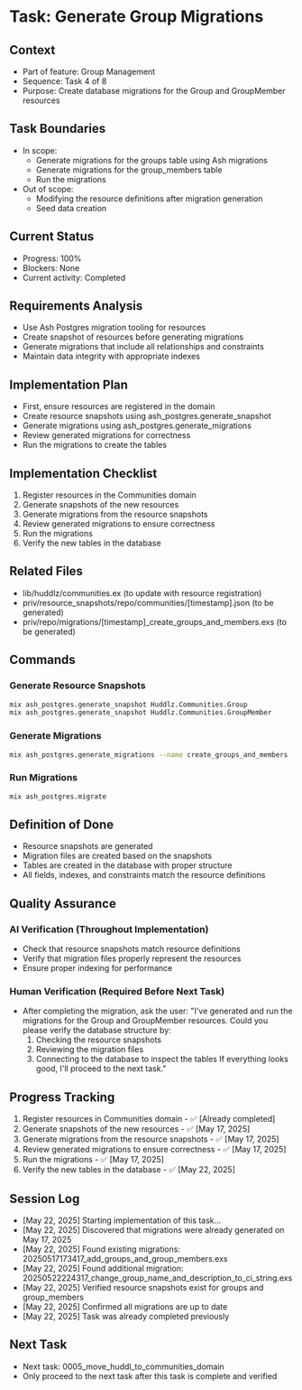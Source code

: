 # Task: Generate Group Migrations

## Context
- Part of feature: Group Management
- Sequence: Task 4 of 8
- Purpose: Create database migrations for the Group and GroupMember resources

## Task Boundaries
- In scope:
  - Generate migrations for the groups table using Ash migrations
  - Generate migrations for the group_members table
  - Run the migrations
- Out of scope:
  - Modifying the resource definitions after migration generation
  - Seed data creation

## Current Status
- Progress: 100%
- Blockers: None
- Current activity: Completed

## Requirements Analysis
- Use Ash Postgres migration tooling for resources
- Create snapshot of resources before generating migrations
- Generate migrations that include all relationships and constraints
- Maintain data integrity with appropriate indexes

## Implementation Plan
- First, ensure resources are registered in the domain
- Create resource snapshots using ash_postgres.generate_snapshot
- Generate migrations using ash_postgres.generate_migrations
- Review generated migrations for correctness
- Run the migrations to create the tables

## Implementation Checklist
1. Register resources in the Communities domain
2. Generate snapshots of the new resources
3. Generate migrations from the resource snapshots
4. Review generated migrations to ensure correctness
5. Run the migrations
6. Verify the new tables in the database

## Related Files
- lib/huddlz/communities.ex (to update with resource registration)
- priv/resource_snapshots/repo/communities/[timestamp].json (to be generated)
- priv/repo/migrations/[timestamp]_create_groups_and_members.exs (to be generated)

## Commands

### Generate Resource Snapshots
```bash
mix ash_postgres.generate_snapshot Huddlz.Communities.Group
mix ash_postgres.generate_snapshot Huddlz.Communities.GroupMember
```

### Generate Migrations
```bash
mix ash_postgres.generate_migrations --name create_groups_and_members
```

### Run Migrations
```bash
mix ash_postgres.migrate
```

## Definition of Done
- Resource snapshots are generated
- Migration files are created based on the snapshots
- Tables are created in the database with proper structure
- All fields, indexes, and constraints match the resource definitions

## Quality Assurance

### AI Verification (Throughout Implementation)
- Check that resource snapshots match resource definitions
- Verify that migration files properly represent the resources
- Ensure proper indexing for performance

### Human Verification (Required Before Next Task)
- After completing the migration, ask the user:
  "I've generated and run the migrations for the Group and GroupMember resources. Could you please verify the database structure by:
   1. Checking the resource snapshots
   2. Reviewing the migration files
   3. Connecting to the database to inspect the tables
   If everything looks good, I'll proceed to the next task."

## Progress Tracking
1. Register resources in Communities domain - ✅ [Already completed]
2. Generate snapshots of the new resources - ✅ [May 17, 2025]
3. Generate migrations from the resource snapshots - ✅ [May 17, 2025]
4. Review generated migrations to ensure correctness - ✅ [May 17, 2025]
5. Run the migrations - ✅ [May 17, 2025]
6. Verify the new tables in the database - ✅ [May 22, 2025]

## Session Log
- [May 22, 2025] Starting implementation of this task...
- [May 22, 2025] Discovered that migrations were already generated on May 17, 2025
- [May 22, 2025] Found existing migrations: 20250517173417_add_groups_and_group_members.exs
- [May 22, 2025] Found additional migration: 20250522224317_change_group_name_and_description_to_ci_string.exs
- [May 22, 2025] Verified resource snapshots exist for groups and group_members
- [May 22, 2025] Confirmed all migrations are up to date
- [May 22, 2025] Task was already completed previously

## Next Task
- Next task: 0005_move_huddl_to_communities_domain
- Only proceed to the next task after this task is complete and verified